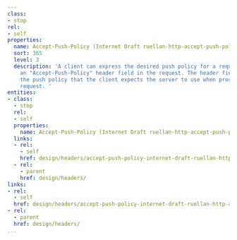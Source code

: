 ```yaml
---
class:
- stop
rel:
- self
properties:
  name: Accept-Push-Policy (Internet Draft ruellan-http-accept-push-policy)
  sort: 365
  level: 3
  description: 'A client can express the desired push policy for a request by sending
    an "Accept-Push-Policy" header field in the request. The header field value contains
    the push policy that the client expects the server to use when processing the
    request. '
entities:
- class:
  - stop
  rel:
  - self
  properties:
    name: Accept-Push-Policy (Internet Draft ruellan-http-accept-push-policy)
  links:
  - rel:
    - self
    href: design/headers/accept-push-policy-internet-draft-ruellan-http-accept-push-policy.md
  - rel:
    - parent
    href: design/headers/
links:
- rel:
  - self
  href: design/headers/accept-push-policy-internet-draft-ruellan-http-accept-push-policy.md
- rel:
  - parent
  href: design/headers/
...
```

